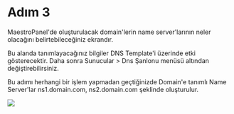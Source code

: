 # Adım 3

MaestroPanel'de oluşturulacak domain'lerin name server'larının neler olacağını belirtebileceğiniz ekrandır.

Bu alanda tanımlayacağınız bilgiler DNS Template'i üzerinde etki gösterecektir. Daha sonra Sunucular > Dns Şanlonu menüsü altından değiştirebilirsiniz.

Bu adımı herhangi bir işlem yapmadan geçtiğinizde Domain'e tanımlı Name Server'lar ns1.domain.com, ns2.domain.com şeklinde oluşturulur.

![](https://lh3.googleusercontent.com/9je5hK5msmks4tCz6NZBhmOCVmTCCca5Yh6AaQaCh4Ro8SPt4fAkaA5HQFx8oEWHIIrbVweHlpTbaXicHHf99GRgXuBCwhkPFtDFCd3mWiNepf6bapoLlSJKrruoZznS6A)
